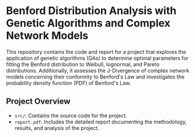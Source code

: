 # Benford Distribution Analysis with Genetic Algorithms and Complex Network Models

This repository contains the code and report for a project that explores the application of genetic algorithms (GAs) to determine optimal parameters for fitting the Benford distribution to Weibull, lognormal, and Pareto distributions. Additionally, it assesses the J-Divergence of complex network models concerning their conformity to Benford's Law and investigates the probability density function (PDF) of Benford's Law.

## Project Overview

- `src/`: Contains the source code for the project.
- `report.pdf`: Includes the detailed report documenting the methodology, results, and analysis of the project.
